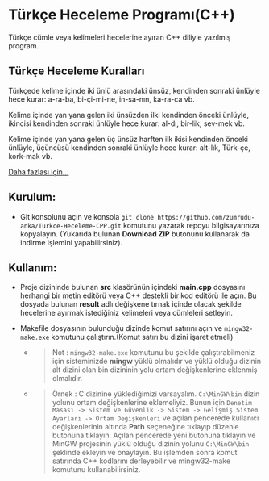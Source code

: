 <h1> Türkçe Heceleme Programı(C++)</h1>

Türkçe cümle veya kelimeleri hecelerine ayıran C++ diliyle yazılmış program.

## Türkçe Heceleme Kuralları

Türkçede kelime içinde iki ünlü arasındaki ünsüz, kendinden sonraki ünlüyle hece kurar: a-ra-ba, bi-çi-mi-ne, in-sa-nın, ka-ra-ca vb.

Kelime içinde yan yana gelen iki ünsüzden ilki kendinden önceki ünlüyle, ikincisi kendinden sonraki ünlüyle hece kurar: al-dı, bir-lik, sev-mek vb.

Kelime içinde yan yana gelen üç ünsüz harften ilk ikisi kendinden önceki ünlüyle, üçüncüsü kendinden sonraki ünlüyle hece kurar: alt-lık, Türk-çe, kork-mak vb.

[Daha fazlası için...](http://tdk.gov.tr/icerik/yazim-kurallari/hece-yapisi-ve-satir-sonunda-kelimelerin-bolunmesi/)

## Kurulum:

- Git konsolunu açın ve konsola ```git clone https://github.com/zumrudu-anka/Turkce-Heceleme-CPP.git``` komutunu yazarak repoyu bilgisayarınıza kopyalayın. (Yukarıda bulunan **Download ZIP** butonunu kullanarak da indirme işlemini yapabilirsiniz).

## Kullanım:

- Proje dizininde bulunan **src** klasörünün içindeki **main.cpp** dosyasını herhangi bir metin editörü veya C++ destekli bir kod editörü ile açın. Bu dosyada bulunan **result** adlı değişkene tırnak içinde olacak şekilde hecelerine ayırmak istediğiniz kelimeleri veya cümleleri setleyin.

- Makefile dosyasının bulunduğu dizinde komut satırını açın ve ```mingw32-make.exe``` komutunu çalıştırın.(Komut satırı bu dizini işaret etmeli)
  - > Not : ```mingw32-make.exe``` komutunu bu şekilde çalıştırabilmeniz için sisteminizde **mingw** yüklü olmalıdır ve yüklü olduğu dizinin alt dizini olan bin dizininin yolu ortam değişkenlerine eklenmiş olmalıdır.
  - > Örnek : C dizinine yüklediğimizi varsayalım. ```C:\MinGW\bin``` dizin yolunu ortam değişkenlerine eklemeliyiz. Bunun için ```Denetim Masası -> Sistem ve Güvenlik -> Sistem -> Gelişmiş Sistem Ayarları -> Ortam Değişkenleri``` ve açılan pencerede kullanıcı değişkenlerinin altında **Path** seçeneğine tıklayıp düzenle butonuna tıklayın. Açılan pencerede yeni butonuna tıklayın ve MinGW projesinin yüklü olduğu dizinin yolunu ```C:\MinGW\bin``` şeklinde ekleyin ve onaylayın. Bu işlemden sonra komut satırında C++ kodlarını derleyebilir ve mingw32-make komutunu kullanabilirsiniz.
